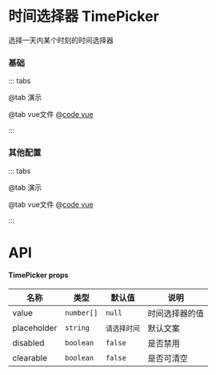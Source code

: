 # 时间选择器 TimePicker

选择一天内某个时刻的时间选择器

### 基础

::: tabs

@tab 演示
<TimePickerDemo1></TimePickerDemo1>

@tab vue文件
@[code vue](TimePickerDemo1.vue)

:::

### 其他配置

::: tabs

@tab 演示
<TimePickerDemo2></TimePickerDemo2>

@tab vue文件
@[code vue](TimePickerDemo2.vue)

:::

# API
#### TimePicker props
| 名称         | 类型         | 默认值     | 说明      |
|------------|------------|---------|---------|
| value     | `number[]` | `null`  | 时间选择器的值 |
| placeholder     | `string`   | `请选择时间` | 默认文案    |
| disabled     | `boolean`  | `false` | 是否禁用    |
| clearable     | `boolean`  | `false` | 是否可清空   |

